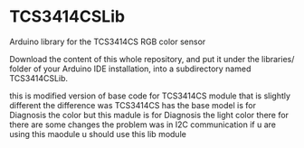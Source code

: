 TCS3414CSLib
==========

Arduino library for the TCS3414CS RGB color sensor

Download the content of this whole repository, and put it under the libraries/ folder of your Arduino IDE installation, into a subdirectory named TCS3414CSLib.

this is modified version of base code for TCS3414CS module that is slightly different 
the difference was TCS3414CS has the base model is for Diagnosis the color but this madule is for Diagnosis the light color
there for there are some changes 
the problem was in I2C communication if u are using this maodule u should use this lib
module
